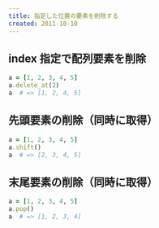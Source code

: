 ```yaml
---
title: 指定した位置の要素を削除する
created: 2011-10-10
---
```


index 指定で配列要素を削除
----

```ruby
a = [1, 2, 3, 4, 5]
a.delete_at(2)
a  # => [1, 2, 4, 5]
```

先頭要素の削除（同時に取得）
----

```ruby
a = [1, 2, 3, 4, 5]
a.shift()
a  # => [2, 3, 4, 5]
```


末尾要素の削除（同時に取得）
----

```ruby
a = [1, 2, 3, 4, 5]
a.pop()
a  # => [1, 2, 3, 4]
```

